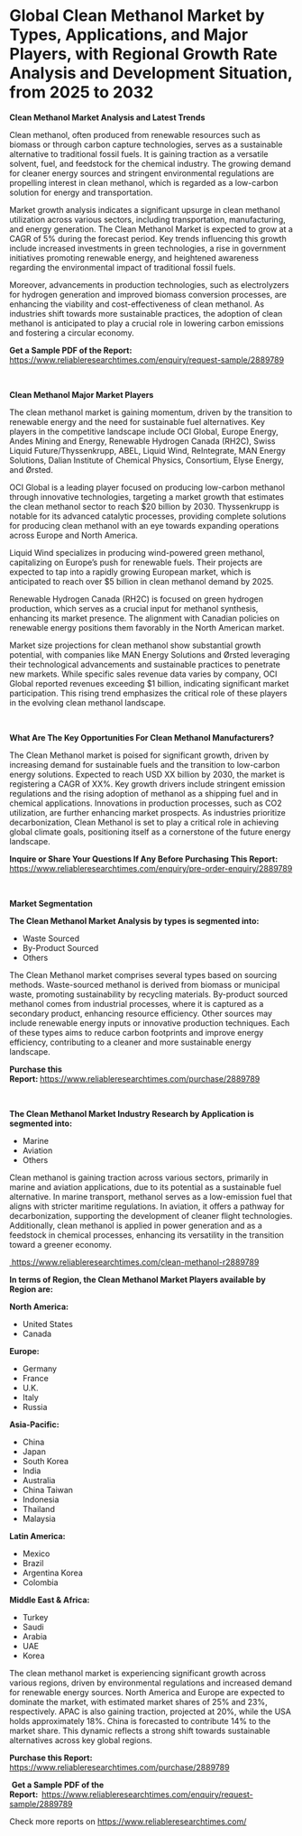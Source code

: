<p><h1>Global Clean Methanol Market by Types, Applications, and Major Players, with Regional Growth Rate Analysis and Development Situation, from 2025 to 2032</h1></p><p><strong>Clean Methanol Market Analysis and Latest Trends</strong></p>
<p><p>Clean methanol, often produced from renewable resources such as biomass or through carbon capture technologies, serves as a sustainable alternative to traditional fossil fuels. It is gaining traction as a versatile solvent, fuel, and feedstock for the chemical industry. The growing demand for cleaner energy sources and stringent environmental regulations are propelling interest in clean methanol, which is regarded as a low-carbon solution for energy and transportation.</p><p>Market growth analysis indicates a significant upsurge in clean methanol utilization across various sectors, including transportation, manufacturing, and energy generation. The Clean Methanol Market is expected to grow at a CAGR of 5% during the forecast period. Key trends influencing this growth include increased investments in green technologies, a rise in government initiatives promoting renewable energy, and heightened awareness regarding the environmental impact of traditional fossil fuels. </p><p>Moreover, advancements in production technologies, such as electrolyzers for hydrogen generation and improved biomass conversion processes, are enhancing the viability and cost-effectiveness of clean methanol. As industries shift towards more sustainable practices, the adoption of clean methanol is anticipated to play a crucial role in lowering carbon emissions and fostering a circular economy.</p></p>
<p><strong>Get a Sample PDF of the Report:&nbsp;</strong> <a href="https://www.reliableresearchtimes.com/enquiry/request-sample/2889789?utm_campaign=3211&utm_medium=2&utm_source=Github&utm_content=ia&utm_term=14032025&utm_id=clean-methanol">https://www.reliableresearchtimes.com/enquiry/request-sample/2889789</a></p>
<p>&nbsp;</p>
<p><strong>Clean Methanol Major Market Players</strong></p>
<p><p>The clean methanol market is gaining momentum, driven by the transition to renewable energy and the need for sustainable fuel alternatives. Key players in the competitive landscape include OCI Global, Europe Energy, Andes Mining and Energy, Renewable Hydrogen Canada (RH2C), Swiss Liquid Future/Thyssenkrupp, ABEL, Liquid Wind, ReIntegrate, MAN Energy Solutions, Dalian Institute of Chemical Physics, Consortium, Elyse Energy, and Ørsted.</p><p>OCI Global is a leading player focused on producing low-carbon methanol through innovative technologies, targeting a market growth that estimates the clean methanol sector to reach $20 billion by 2030. Thyssenkrupp is notable for its advanced catalytic processes, providing complete solutions for producing clean methanol with an eye towards expanding operations across Europe and North America.</p><p>Liquid Wind specializes in producing wind-powered green methanol, capitalizing on Europe’s push for renewable fuels. Their projects are expected to tap into a rapidly growing European market, which is anticipated to reach over $5 billion in clean methanol demand by 2025.</p><p>Renewable Hydrogen Canada (RH2C) is focused on green hydrogen production, which serves as a crucial input for methanol synthesis, enhancing its market presence. The alignment with Canadian policies on renewable energy positions them favorably in the North American market.</p><p>Market size projections for clean methanol show substantial growth potential, with companies like MAN Energy Solutions and Ørsted leveraging their technological advancements and sustainable practices to penetrate new markets. While specific sales revenue data varies by company, OCI Global reported revenues exceeding $1 billion, indicating significant market participation. This rising trend emphasizes the critical role of these players in the evolving clean methanol landscape.</p></p>
<p>&nbsp;</p>
<p><strong>What Are The Key Opportunities For Clean Methanol Manufacturers?</strong></p>
<p><p>The Clean Methanol market is poised for significant growth, driven by increasing demand for sustainable fuels and the transition to low-carbon energy solutions. Expected to reach USD XX billion by 2030, the market is registering a CAGR of XX%. Key growth drivers include stringent emission regulations and the rising adoption of methanol as a shipping fuel and in chemical applications. Innovations in production processes, such as CO2 utilization, are further enhancing market prospects. As industries prioritize decarbonization, Clean Methanol is set to play a critical role in achieving global climate goals, positioning itself as a cornerstone of the future energy landscape.</p></p>
<p><strong>Inquire or Share Your Questions If Any Before Purchasing This Report:</strong> <a href="https://www.reliableresearchtimes.com/enquiry/pre-order-enquiry/2889789?utm_campaign=3211&utm_medium=2&utm_source=Github&utm_content=ia&utm_term=14032025&utm_id=clean-methanol">https://www.reliableresearchtimes.com/enquiry/pre-order-enquiry/2889789</a></p>
<p>&nbsp;</p>
<p><strong>Market Segmentation</strong></p>
<p><strong>The Clean Methanol Market Analysis by types is segmented into:</strong></p>
<p><ul><li>Waste Sourced</li><li>By-Product Sourced</li><li>Others</li></ul></p>
<p><p>The Clean Methanol market comprises several types based on sourcing methods. Waste-sourced methanol is derived from biomass or municipal waste, promoting sustainability by recycling materials. By-product sourced methanol comes from industrial processes, where it is captured as a secondary product, enhancing resource efficiency. Other sources may include renewable energy inputs or innovative production techniques. Each of these types aims to reduce carbon footprints and improve energy efficiency, contributing to a cleaner and more sustainable energy landscape.</p></p>
<p><strong>Purchase this Report:&nbsp;</strong><a href="https://www.reliableresearchtimes.com/purchase/2889789?utm_campaign=3211&utm_medium=2&utm_source=Github&utm_content=ia&utm_term=14032025&utm_id=clean-methanol">https://www.reliableresearchtimes.com/purchase/2889789</a></p>
<p>&nbsp;</p>
<p><strong>The Clean Methanol Market Industry Research by Application is segmented into:</strong></p>
<p><ul><li>Marine</li><li>Aviation</li><li>Others</li></ul></p>
<p><p>Clean methanol is gaining traction across various sectors, primarily in marine and aviation applications, due to its potential as a sustainable fuel alternative. In marine transport, methanol serves as a low-emission fuel that aligns with stricter maritime regulations. In aviation, it offers a pathway for decarbonization, supporting the development of cleaner flight technologies. Additionally, clean methanol is applied in power generation and as a feedstock in chemical processes, enhancing its versatility in the transition toward a greener economy.</p></p>
<p><a href="https://www.reliableresearchtimes.com/clean-methanol-r2889789?utm_campaign=3211&utm_medium=2&utm_source=Github&utm_content=ia&utm_term=14032025&utm_id=clean-methanol">&nbsp;https://www.reliableresearchtimes.com/clean-methanol-r2889789</a></p>
<p><strong>In terms of Region, the Clean Methanol Market Players available by Region are:</strong></p>
<p>
    <p> <strong> North America: </strong>
        <ul>
            <li>United States</li>
            <li>Canada</li>
        </ul>
        </p> 
    <p> <strong> Europe: </strong>
        <ul>
            <li>Germany</li>
            <li>France</li>
            <li>U.K.</li>
            <li>Italy</li>
            <li>Russia</li>
        </ul>
        </p> 
    <p> <strong> Asia-Pacific: </strong>
        <ul>
            <li>China</li>
            <li>Japan</li>
            <li>South Korea</li>
            <li>India</li>
            <li>Australia</li>
            <li>China Taiwan</li>
            <li>Indonesia</li>
            <li>Thailand</li>
            <li>Malaysia</li>
        </ul>
        </p> 
    <p> <strong> Latin America: </strong>
        <ul>
            <li>Mexico</li>
            <li>Brazil</li>
            <li>Argentina Korea</li>
            <li>Colombia</li>
        </ul>
        </p> 
    <p> <strong> Middle East & Africa: </strong>
        <ul>
            <li>Turkey</li>
            <li>Saudi</li>
            <li>Arabia</li>
            <li>UAE</li>
            <li>Korea</li>
        </ul>
    </p>
    </p>
<p><p>The clean methanol market is experiencing significant growth across various regions, driven by environmental regulations and increased demand for renewable energy sources. North America and Europe are expected to dominate the market, with estimated market shares of 25% and 23%, respectively. APAC is also gaining traction, projected at 20%, while the USA holds approximately 18%. China is forecasted to contribute 14% to the market share. This dynamic reflects a strong shift towards sustainable alternatives across key global regions.</p></p>
<p><strong>Purchase this Report: </strong><a href="https://www.reliableresearchtimes.com/purchase/2889789?utm_campaign=3211&utm_medium=2&utm_source=Github&utm_content=ia&utm_term=14032025&utm_id=clean-methanol">https://www.reliableresearchtimes.com/purchase/2889789</a></p>
<p>&nbsp;<strong>Get a Sample PDF of the Report:&nbsp;&nbsp;</strong><a href="https://www.reliableresearchtimes.com/enquiry/request-sample/2889789?utm_campaign=3211&utm_medium=2&utm_source=Github&utm_content=ia&utm_term=14032025&utm_id=clean-methanol">https://www.reliableresearchtimes.com/enquiry/request-sample/2889789</a></p>
<p><strong></strong></p>
<p>Check more reports on <a href="https://www.reliableresearchtimes.com/?utm_campaign=3211&utm_medium=2&utm_source=Github&utm_content=ia&utm_term=14032025&utm_id=clean-methanol">https://www.reliableresearchtimes.com/</a></p>